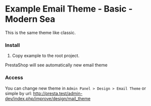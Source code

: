 # Example Email Theme - Basic - Modern Sea
This is the same theme like classic.

### Install
1. Copy example to the root project.

PrestaShop will see automatically new email theme

### Access
You can change new theme in `Admin Panel > Design > Email Theme`
or simple by url:
http://presta.test/admin-dev/index.php/improve/design/mail_theme
